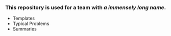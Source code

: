 ### This repository is used for a team with ***a immensely long name***.
* Templates
* Typical Problems
* Summaries